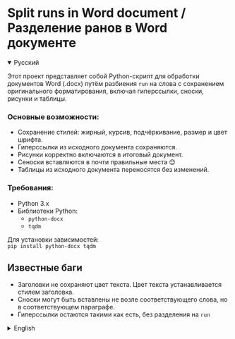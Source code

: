 # Split runs in Word document / Разделение ранов в Word документе

<details open>
  <summary>Русский</summary>

Этот проект представляет собой Python-скрипт для обработки документов Word (.docx) путём разбиения `run` на слова с сохранением оригинального форматирования, включая гиперссылки, сноски, рисунки и таблицы.

### Основные возможности:
- Сохранение стилей: жирный, курсив, подчёркивание, размер и цвет шрифта.
- Гиперссылки из исходного документа сохраняются.
- Рисунки корректно включаются в итоговый документ.
- Сеноски вставляются в почти правильные места 😊
- Таблицы из исходного документа переносятся без изменений.

### Требования:
- Python 3.x  
- Библиотеки Python:  
  - `python-docx`  
  - `tqdm`  

Для установки зависимостей:  
`pip install python-docx tqdm`

## Известные баги

- Заголовки не сохраняют цвет текста. Цвет текста устанавливается стилем заголовка.
- Сноски могут быть вставлены не возле соответствующего слова, но в соответствующем параграфе.
- Гиперссылки остаются такими как есть, без разделения на `run`

</details>
<details>
  <summary>English</summary>

This project is a Python script designed to process Word documents (.docx) by splitting `runs` into words while preserving the original formatting, including hyperlinks, footnotes, drawings, and tables.

### Features:
- Retains styles: bold, italic, underline, font size, and color.
- Hyperlinks from the original document are preserved.
- Drawings are properly included in the output document.
- Footnotes are inserted in almost correct places 😊
- Tables from the original document are transferred without changes.

### Requirements:
- Python 3.x  
- Python Libraries:  
  - `python-docx`  
  - `tqdm`  

To install the dependencies:  
`pip install python-docx tqdm`

## Known Issues

- Headings do not retain text color. The text color is defined by the heading style.
- Footnotes may not be placed next to the corresponding word, but they appear in the relevant paragraph.
- Hyperlinks remain as they are, without dividing into `run`

</details>
